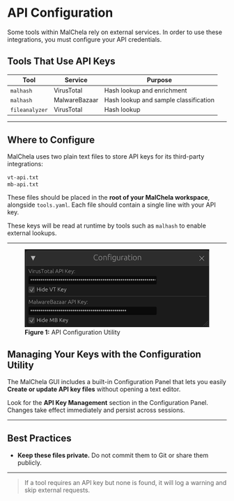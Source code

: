 # API Configuration

Some tools within MalChela rely on external services. In order to use these integrations, you must configure your API credentials.

## Tools That Use API Keys

| Tool          | Service        | Purpose                               |
|---------------|----------------|----------------------------------------|
| `malhash`     | VirusTotal     | Hash lookup and enrichment             |
| `malhash`     | MalwareBazaar  | Hash lookup and sample classification  |
| `fileanalyzer`| VirusTotal     | Hash lookup                             |

---

## Where to Configure

MalChela uses two plain text files to store API keys for its third-party integrations:

```
vt-api.txt
mb-api.txt
```

These files should be placed in the **root of your MalChela workspace**, alongside `tools.yaml`. Each file should contain a single line with your API key.

These keys will be read at runtime by tools such as `malhash` to enable external lookups.

---
<figure>
  <img src="/images/api_configuration.png" alt="API Configuration Utility">
  <figcaption><strong>Figure 1:</strong> API Configuration Utility</figcaption>
</figure>

## Managing Your Keys with the Configuration Utility

The MalChela GUI includes a built-in Configuration Panel that lets you easily **Create or update API key files** without opening a text editor.

Look for the **API Key Management** section in the Configuration Panel. Changes take effect immediately and persist across sessions.

---

## Best Practices

- **Keep these files private.** Do not commit them to Git or share them publicly.

---

> If a tool requires an API key but none is found, it will log a warning and skip external requests.
